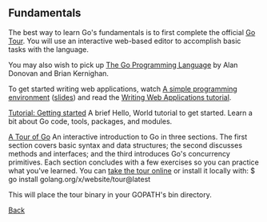 ## Fundamentals

The best way to learn Go's fundamentals is to first complete the official [Go Tour](https://tour.golang.org/). You will use an interactive web-based editor to accomplish basic tasks with the language.

You may also wish to pick up [The Go Programming Language](https://www.gopl.io/) by Alan Donovan and Brian Kernighan.

To get started writing web applications, watch [A simple programming environment](https://vimeo.com/53221558) ([slides](https://go.dev/talks/2012/simple.slide)) and read the [Writing Web Applications tutorial](https://go.dev/doc/articles/wiki/).

[Tutorial: Getting started](https://go.dev/doc/tutorial/getting-started.html)
A brief Hello, World tutorial to get started. Learn a bit about Go code, tools, packages, and modules.

[A Tour of Go](https://go.dev/tour/)
An interactive introduction to Go in three sections. The first section covers basic syntax and data structures; the second discusses methods and interfaces; and the third introduces Go's concurrency primitives. Each section concludes with a few exercises so you can practice what you've learned. You can [take the tour online](https://go.dev/tour/) or install it locally with:
$ go install golang.org/x/website/tour@latest

This will place the tour binary in your GOPATH's bin directory.


[Back](README.md)